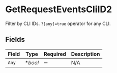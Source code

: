 # GetRequestEventsCliID2

Filter by CLI IDs. `?[any]=true` operator for any CLI.


## Fields

| Field              | Type               | Required           | Description        |
| ------------------ | ------------------ | ------------------ | ------------------ |
| `Any`              | **bool*            | :heavy_minus_sign: | N/A                |